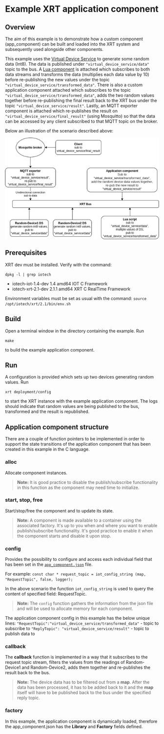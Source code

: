 # Example XRT application component
## Overview
The aim of this example is to demonstrate how a custom component (app_component) can be built and loaded into the XRT system and subsequently used alongside other components. 

This example uses the [Virtual Device Service](https://docs.iotechsys.com/edge-xrt20/device-service-components/virtual-device-service-component.html) to generate some random data (Int8). The data is published under `"virtual_device_service/data"` topic to the bus.
A [Lua component](https://docs.iotechsys.com/edge-xrt20/transform-components/lua-transform-component.html) is attached which subscribes to both data streams and transforms the data (multiplies each data value by 10) before re-publishing the new values under the topic `"virtual_device_service/transformed_data"`. There is also a custom application component attached which subscribes to the topic `"virtual_device_service/transformed_data"`, adds the two random values together before re-publishing the final result back to the XRT bus under the topic `"virtual_device_service/result"`. Lastly, an MQTT exporter component is attached which re-publishes the result on `"virtual_device_service/final_result"` (using Mosquitto) so that the data can be accessed by any client subscribed to that MQTT topic on the broker.

Below an illustration of the scenario described above:

![XRT application component example illustration](XRT_Application_Component_Example.jpg)

## Prerequisites
  XRT dev must be installed. Verify with the command:
  
  `dpkg -l | grep iotech`

  * iotech-iot-1.4-dev     1.4    amd64    IOT C Framework
  * iotech-xrt-2.1-dev     2.1.1    amd64    XRT C RealTime Framework

  Environment variables must be set as usual with the command:
  `source /opt/iotech/xrt/2.1/bin/env.sh`

## Build
Open a terminal window in the directory containing the example. Run

`make`

to build the example application component.

## Run
A configuration is provided which sets up two devices generating random values. Run

`xrt deployment/config`

to start the XRT instance with the example application component.
The logs should indicate that random values are being published to the bus, transformed and the result is republished.

## Application component structure
There are a couple of function pointers to be implemented in order to support the state transitions of the application component that has been created in this example in the C language.

### alloc
Allocate component instances.

> **Note:** It is good practice to disable the publish/subscribe functionality in this function as the component may need time to initialize.

### start, stop, free
Start/stop/free the component and to update its state.

> **Note:** A component is made available to a container using the associated factory. It's up to you when and where you want to enable publish/subscribe functionality. It's good practice to enable it when the component starts and disable it upon stop.

### config
Provides the possibility to configure and access each individual field that has been set in the [`app_component.json`](../deployment/config/app_component.json) file.
  
For example:
`const char * request_topic = iot_config_string (map, "RequestTopic", false, logger);`

In the above scenario the function `iot_config_string` is used to query the content of specified field: RequestTopic.

> **Note:** The `config` function gathers the information from the json file and will be used to allocate memory for each component.

The application component config in this example has the below unique lines:
  `"RequestTopic":"virtual_device_service/transformed_data"` - topic to subscribe to
  `"ReplyTopic": "virtual_device_service/result"` - topic to publish data to

### callback
The **callback** function is implemented in a way that it subscribes to the request topic stream, filters the values from the readings of Random-Device1 and Random-Device2, adds them together and re-publishes the result back to the bus.

> **Note:** The device data has to be filtered out from a **map**. After the data has been processed, it has to be added back to it and the **map** itself will have to be published back to the bus under the specified reply topic.

### factory
In this example, the application component is dynamically loaded, therefore the app_component.json has the **Library** and **Factory** fields defined.
